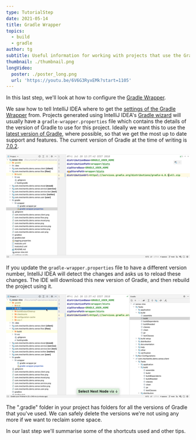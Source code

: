 ```yaml
---
type: TutorialStep
date: 2021-05-14
title: Gradle Wrapper
topics:
  - build
  - gradle
author: tg
subtitle: Useful information for working with projects that use the Gradle Wrapper.
thumbnail: ./thumbnail.png
longVideo:
  poster: ./poster_long.png
  url: 'https://youtu.be/6V6G3RyxEMk?start=1105'
---
```


In this last step, we'll look at how to configure the [Gradle Wrapper](https://docs.gradle.org/current/userguide/gradle_wrapper.html).

We saw how to tell IntelliJ IDEA where to get the [settings of the Gradle Wrapper](https://www.jetbrains.com/help/idea/gradle-settings.html) from. Projects generated using IntelliJ IDEA's [Gradle wizard](https://www.jetbrains.com/help/idea/gradle.html#project_create_gradle) will usually have a `gradle-wrapper.properties` file which contains the details of the version of Gradle to use for this project. Ideally we want this to use the [latest version of Gradle](https://gradle.org/releases/), where possible, so that we get the most up to date support and features. The current version of Gradle at the time of writing is [7.0.2](https://docs.gradle.org/7.0.2/release-notes.html).

![Gradle Wrapper properties file](./gradle-wrapper-file.png)

If you update the `gradle-wrapper.properties` file to have a different version number, IntelliJ IDEA will detect the changes and asks us to reload these changes. The IDE will download this new version of Gradle, and then rebuild the project using it.

![Gradle versions](./gradle-versions.png)

The ".gradle" folder in your project has folders for all the versions of Gradle that you've used. We can safely delete the versions we're not using any more if we want to reclaim some space.

In our last step we'll summarise some of the shortcuts used and other tips.
